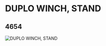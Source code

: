# DUPLO WINCH, STAND
## 4654
![DUPLO WINCH, STAND](https://lc-www-live-s.legocdn.com/media/bricks/5/2/4141872.jpg)